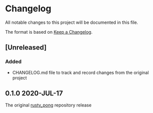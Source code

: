 # Changelog
All notable changes to this project will be documented in this file.

The format is based on [Keep a Changelog](https://keepachangelog.com/en/1.0.0/).

## [Unreleased]

### Added
- CHANGELOG.md file to track and record changes from the original project

## 0.1.0 2020-JUL-17

The original [rusty_pong](https://github.com/TanTanDev/rusty_pong) repository release
